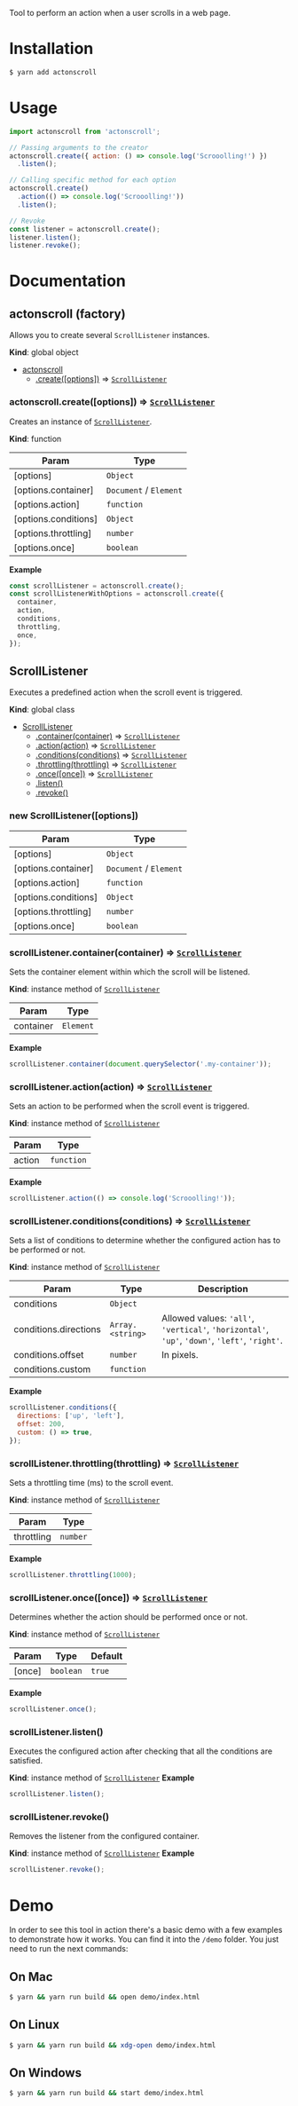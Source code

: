 Tool to perform an action when a user scrolls in a web page.

# Installation

```bash
$ yarn add actonscroll
```

# Usage

```javascript
import actonscroll from 'actonscroll';

// Passing arguments to the creator
actonscroll.create({ action: () => console.log('Scrooolling!') })
  .listen();

// Calling specific method for each option
actonscroll.create()
  .action(() => console.log('Scrooolling!'))
  .listen();

// Revoke
const listener = actonscroll.create();
listener.listen();
listener.revoke();
```

# Documentation

<a name="actonscroll"></a>

## actonscroll (factory)
Allows you to create several <code>ScrollListener</code> instances.

**Kind**: global object

* [actonscroll](#actonscroll)
  * [.create([options])](#actonscroll+create) ⇒ [<code>ScrollListener</code>](#ScrollListener)

<a name="actonscroll+create"></a>

### actonscroll.create([options]) ⇒ [<code>ScrollListener</code>](#ScrollListener)
Creates an instance of [<code>ScrollListener</code>](#ScrollListener).

**Kind**: function

| Param | Type |
| --- | --- |
| [options] | <code>Object</code> |
| [options.container] | <code>Document</code> / <code>Element</code> |
| [options.action] | <code>function</code> |
| [options.conditions] | <code>Object</code> |
| [options.throttling] | <code>number</code> |
| [options.once] | <code>boolean</code> |

**Example**
```js
const scrollListener = actonscroll.create();
const scrollListenerWithOptions = actonscroll.create({
  container,
  action,
  conditions,
  throttling,
  once,
});
```

<a name="ScrollListener"></a>

## ScrollListener
Executes a predefined action when the scroll event is triggered.

**Kind**: global class

* [ScrollListener](#ScrollListener)
    * [.container(container)](#ScrollListener+container) ⇒ [<code>ScrollListener</code>](#ScrollListener)
    * [.action(action)](#ScrollListener+action) ⇒ [<code>ScrollListener</code>](#ScrollListener)
    * [.conditions(conditions)](#ScrollListener+conditions) ⇒ [<code>ScrollListener</code>](#ScrollListener)
    * [.throttling(throttling)](#ScrollListener+throttling) ⇒ [<code>ScrollListener</code>](#ScrollListener)
    * [.once([once])](#ScrollListener+once) ⇒ [<code>ScrollListener</code>](#ScrollListener)
    * [.listen()](#ScrollListener+listen)
    * [.revoke()](#ScrollListener+revoke)

<a name="new_ScrollListener_new"></a>

### new ScrollListener([options])

| Param | Type |
| --- | --- |
| [options] | <code>Object</code> |
| [options.container] | <code>Document</code> / <code>Element</code> |
| [options.action] | <code>function</code> |
| [options.conditions] | <code>Object</code> |
| [options.throttling] | <code>number</code> |
| [options.once] | <code>boolean</code> |

<a name="ScrollListener+container"></a>

### scrollListener.container(container) ⇒ [<code>ScrollListener</code>](#ScrollListener)
Sets the container element within which the scroll will be listened.

**Kind**: instance method of [<code>ScrollListener</code>](#ScrollListener)

| Param | Type |
| --- | --- |
| container | <code>Element</code> |

**Example**
```js
scrollListener.container(document.querySelector('.my-container'));
```
<a name="ScrollListener+action"></a>

### scrollListener.action(action) ⇒ [<code>ScrollListener</code>](#ScrollListener)
Sets an action to be performed when the scroll event is triggered.

**Kind**: instance method of [<code>ScrollListener</code>](#ScrollListener)

| Param | Type |
| --- | --- |
| action | <code>function</code> |

**Example**
```js
scrollListener.action(() => console.log('Scrooolling!'));
```
<a name="ScrollListener+conditions"></a>

### scrollListener.conditions(conditions) ⇒ [<code>ScrollListener</code>](#ScrollListener)
Sets a list of conditions to determine whether the configured action has to be performed or not.

**Kind**: instance method of [<code>ScrollListener</code>](#ScrollListener)

| Param | Type | Description |
| --- | --- | --- |
| conditions | <code>Object</code> |  |
| conditions.directions | <code>Array.&lt;string&gt;</code> | Allowed values: <code>'all'</code>, <code>'vertical'</code>, <code>'horizontal'</code>, <code>'up'</code>, <code>'down'</code>, <code>'left'</code>, <code>'right'</code>. |
| conditions.offset | <code>number</code> | In pixels. |
| conditions.custom | <code>function</code> |  |

**Example**
```js
scrollListener.conditions({
  directions: ['up', 'left'],
  offset: 200,
  custom: () => true,
});
```
<a name="ScrollListener+throttling"></a>

### scrollListener.throttling(throttling) ⇒ [<code>ScrollListener</code>](#ScrollListener)
Sets a throttling time (ms) to the scroll event.

**Kind**: instance method of [<code>ScrollListener</code>](#ScrollListener)

| Param | Type |
| --- | --- |
| throttling | <code>number</code> |

**Example**
```js
scrollListener.throttling(1000);
```
<a name="ScrollListener+once"></a>

### scrollListener.once([once]) ⇒ [<code>ScrollListener</code>](#ScrollListener)
Determines whether the action should be performed once or not.

**Kind**: instance method of [<code>ScrollListener</code>](#ScrollListener)

| Param | Type | Default |
| --- | --- | --- |
| [once] | <code>boolean</code> | <code>true</code> |

**Example**
```js
scrollListener.once();
```
<a name="ScrollListener+listen"></a>

### scrollListener.listen()
Executes the configured action after checking that all the conditions are satisfied.

**Kind**: instance method of [<code>ScrollListener</code>](#ScrollListener)
**Example**
```js
scrollListener.listen();
```
<a name="ScrollListener+revoke"></a>

### scrollListener.revoke()
Removes the listener from the configured container.

**Kind**: instance method of [<code>ScrollListener</code>](#ScrollListener)
**Example**
```js
scrollListener.revoke();
```

# Demo

In order to see this tool in action there's a basic demo with a few examples to demonstrate how it works. You can find it into the <code>/demo</code> folder. You just need to run the next commands:

## On Mac
```bash
$ yarn && yarn run build && open demo/index.html
```

## On Linux
```bash
$ yarn && yarn run build && xdg-open demo/index.html
```

## On Windows
```bash
$ yarn && yarn run build && start demo/index.html
```
